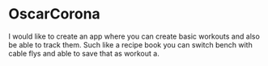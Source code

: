 # OscarCorona
I would like to create an app where you can create basic workouts and also be able to track them. Such like a recipe book you can switch bench with cable flys and able to save that as workout a.  
